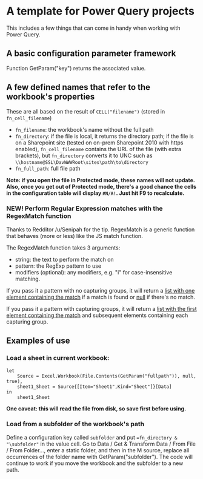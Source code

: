 # A template for Power Query projects

This includes a few things that can come in handy when working with Power Query.

## A basic configuration parameter framework

Function GetParam("key") returns the associated value.

## A few defined names that refer to the workbook's properties

These are all based on the result of `CELL("filename")` (stored in `fn_cell_filename`)

* `fn_filename`: the workbook's name without the full path
* `fn_directory`: if the file is local, it returns the directory path; if the file is on a Sharepoint site (tested on on-prem Sharepoint 2010 with https enabled), `fn_cell_filename` contains the URL of the file (with extra brackets), but `fn_directory` converts it to UNC such as `\\hostname@SSL\DavWWWRoot\sites\path\to\directory`
* `fn_full_path`: full file path

__Note: if you open the file in Protected mode, these names will not update. Also, once you get out of Protected mode, there's a good chance the cells in the configuration table will display `#N/A!`. Just hit F9 to recalculate.__

### NEW! Perform Regular Expression matches with the RegexMatch function

Thanks to Redditor /u/Senipah for the tip. RegexMatch is a generic function that behaves (more or less) like the JS match function.

The RegexMatch function takes 3 arguments:

* string: the text to perform the match on
* pattern: the RegExp pattern to use
* modifiers (optional): any modifiers, e.g. "i" for case-insensitive matching.

If you pass it a pattern with no capturing groups, it will return a [list with one element containing the match](https://i.imgur.com/EZw3PlP.png) if a match is found or [null](https://i.imgur.com/ic6W0vh.png) if there's no match.

If you pass it a pattern with capturing groups, it will return a [list with the first element containing the match](https://i.imgur.com/k0Wj4pT.png) and subsequent elements containing each capturing group.

## Examples of use

### Load a sheet in current workbook:

    let
        Source = Excel.Workbook(File.Contents(GetParam("fullpath")), null, true),
        sheet1_Sheet = Source{[Item="Sheet1",Kind="Sheet"]}[Data]
    in
        sheet1_Sheet

__One caveat: this will read the file from disk, so save first before using.__

### Load from a subfolder of the workbook's path

Define a configuration key called `subfolder` and put `=fn_directory & "\subfolder"` in the value cell. Go to Data / Get & Transform Data / From File / From Folder..., enter a static folder, and then in the M source, replace all occurrences of the folder name with GetParam("subfolder"). The code will continue to work if you move the workbook and the subfolder to a new path.
